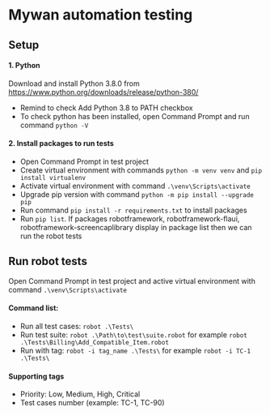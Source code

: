 # Mywan automation testing

## Setup
#### 1. Python
Download and install Python 3.8.0 from https://www.python.org/downloads/release/python-380/ 
- Remind to check Add Python 3.8 to PATH checkbox
- To check python has been installed, open Command Prompt and run command ```python -V```

#### 2. Install packages to run tests
- Open Command Prompt in test project
- Create virtual environment with commands ```python -m venv venv``` and ```pip install virtualenv```
- Activate virtual environment with command ```.\venv\Scripts\activate```
- Upgrade pip version with command ```python -m pip install --upgrade pip```
- Run command ```pip install -r requirements.txt``` to install packages
- Run ```pip list```. If packages robotframework, robotframework-flaui, robotframework-screencaplibrary display in package list then we can run the robot tests

## Run robot tests
Open Command Prompt in test project and active virtual environment with command ```.\venv\Scripts\activate```
#### Command list:
- Run all test cases: ```robot .\Tests\```
- Run test suite: ```robot .\Path\to\test\suite.robot``` for example ```robot .\Tests\Billing\Add_Compatible_Item.robot```
- Run with tag: ```robot -i tag_name .\Tests\``` for example ```robot -i TC-1 .\Tests\```
#### Supporting tags
- Priority: Low, Medium, High, Critical
- Test cases number (example: TC-1, TC-90)